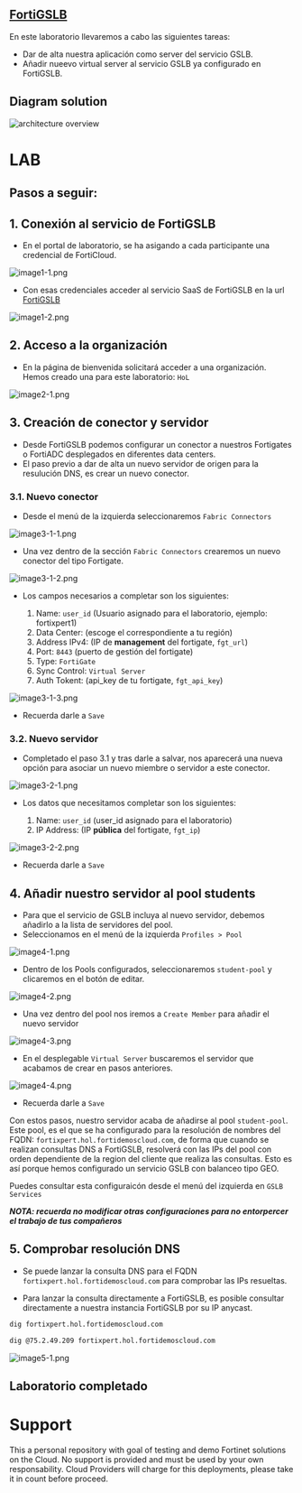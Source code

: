 ## [FortiGSLB](./)

En este laboratorio llevaremos a cabo las siguientes tareas:
- Dar de alta nuestra aplicación como server del servicio GSLB.
- Añadir nueevo virtual server al servicio GSLB ya configurado en FortiGSLB.

## Diagram solution

![architecture overview](images/image0.png)

# LAB
## Pasos a seguir:

## 1. Conexión al servicio de FortiGSLB
- En el portal de laboratorio, se ha asigando a cada participante una credencial de FortiCloud.

![image1-1.png](images/image1-1.png)

- Con esas credenciales acceder al servicio SaaS de FortiGSLB en la url [FortiGSLB](https://www.fortigslb.com/#/login)

![image1-2.png](images/image1-2.png)

## 2. Acceso a la organización 
- En la página de bienvenida solicitará acceder a una organización. Hemos creado una para este laboratorio: `HoL`

![image2-1.png](images/image2-1.png)

## 3. Creación de conector y servidor
- Desde FortiGSLB podemos configurar un conector a nuestros Fortigates o FortiADC desplegados en diferentes data centers. 
- El paso previo a dar de alta un nuevo servidor de origen para la resulución DNS, es crear un nuevo conector. 

### 3.1. Nuevo conector
- Desde el menú de la izquierda seleccionaremos `Fabric Connectors`

![image3-1-1.png](images/image3-1-1.png)

- Una vez dentro de la sección `Fabric Connectors` crearemos un nuevo conector del tipo Fortigate.

![image3-1-2.png](images/image3-1-2.png)

- Los campos necesarios a completar son los siguientes:

  1. Name: `user_id` (Usuario asignado para el laboratorio, ejemplo: fortixpert1)
  2. Data Center: (escoge el correspondiente a tu región)
  3. Address IPv4: (IP de **management** del fortigate, `fgt_url`) 
  4. Port: `8443` (puerto de gestión del fortigate)
  5. Type: `FortiGate`
  6. Sync Control: `Virtual Server`
  7. Auth Tokent: (api_key de tu fortigate, `fgt_api_key`)

![image3-1-3.png](images/image3-1-3.png)

- Recuerda darle a `Save`

### 3.2. Nuevo servidor
- Completado el paso 3.1 y tras darle a salvar, nos aparecerá una nueva opción para asociar un nuevo miembre o servidor a este conector.

![image3-2-1.png](images/image3-2-1.png)

- Los datos que necesitamos completar son los siguientes:

  1. Name: `user_id` (user_id asignado para el laboratorio)
  2. IP Address: (IP **pública** del fortigate, `fgt_ip`) 

![image3-2-2.png](images/image3-2-2.png)

- Recuerda darle a `Save`


## 4. Añadir nuestro servidor al pool students
- Para que el servicio de GSLB incluya al nuevo servidor, debemos añadirlo a la lista de servidores del pool. 
- Seleccionamos en el menú de la izquierda  `Profiles > Pool`

![image4-1.png](images/image4-1.png)

- Dentro de los Pools configurados, seleccionaremos `student-pool` y clicaremos en el botón de editar. 

![image4-2.png](images/image4-2.png)

- Una vez dentro del pool nos iremos a `Create Member` para añadir el nuevo servidor 

![image4-3.png](images/image4-3.png)

- En el desplegable `Virtual Server` buscaremos el servidor que acabamos de crear en pasos anteriores.

![image4-4.png](images/image4-4.png)

- Recuerda darle a `Save`

Con estos pasos, nuestro servidor acaba de añadirse al pool `student-pool`. Este pool, es el que se ha configurado para la resolución de nombres del FQDN: `fortixpert.hol.fortidemoscloud.com`, de forma que cuando se realizan consultas DNS a FortiGSLB, resolverá con las IPs del pool con orden dependiente de la region del cliente que realiza las consultas. Esto es así porque hemos configurado un servicio GSLB con balanceo tipo GEO. 

Puedes consultar esta configuraicón desde el menú del izquierda en `GSLB Services`

***NOTA: recuerda no modificar otras configuraciones para no entorpercer el trabajo de tus compañeros***

## 5. Comprobar resolución DNS

- Se puede lanzar la consulta DNS para el FQDN `fortixpert.hol.fortidemoscloud.com` para comprobar las IPs resueltas. 

- Para lanzar la consulta directamente a FortiGSLB, es posible consultar directamente a nuestra instancia FortiGSLB por su IP anycast. 

```sh
dig fortixpert.hol.fortidemoscloud.com

dig @75.2.49.209 fortixpert.hol.fortidemoscloud.com
``````

![image5-1.png](images/image5-1.png)

## Laboratorio completado

# Support
This a personal repository with goal of testing and demo Fortinet solutions on the Cloud. No support is provided and must be used by your own responsability. Cloud Providers will charge for this deployments, please take it in count before proceed.


